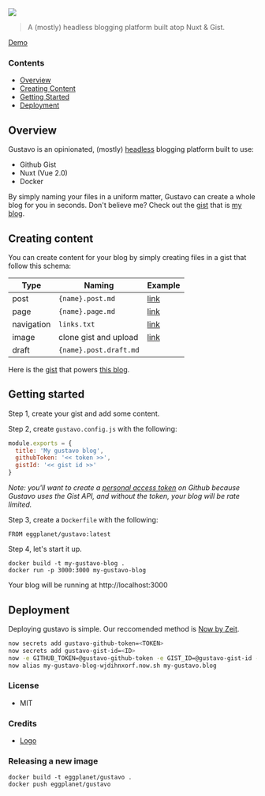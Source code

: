 <img src="https://cloud.githubusercontent.com/assets/659829/24072567/5e342bfc-0ba6-11e7-9c43-35d2cc192078.jpg">

> A (mostly) headless blogging platform built atop Nuxt & Gist.

[Demo](https://www.briangonzalez.org)

### Contents

- [Overview](#overview)
- [Creating Content](#creating-content)
- [Getting Started](#getting-started)
- [Deployment](#deployment)

## Overview

Gustavo is an opinionated, (mostly) [headless](https://headlesscms.org/) blogging platform
built to use:

- Github Gist
- Nuxt (Vue 2.0)
- Docker

By simply naming your files in a uniform matter, Gustavo can create a whole blog
for you in seconds. Don't believe me?
Check out the [gist](https://gist.github.com/briangonzalez/2ece66bfffff31ddc230ca8342e80b3e) that is [my blog](https://briangonzalez.org).

## Creating content

You can create content for your blog by simply creating
files in a gist that follow this schema:

| Type        | Naming                  | Example                                                                                                             |
|-------------|-------------------------| --------------------------------------------------------------------------------------------------------------------|
| post        | `{name}.post.md`        | [link](https://gist.github.com/briangonzalez/2ece66bfffff31ddc230ca8342e80b3e#file-lazy-leadership-post-md)         |
| page        | `{name}.page.md`        | [link](https://gist.github.com/briangonzalez/2ece66bfffff31ddc230ca8342e80b3e#file-about-page-md)                   |
| navigation  | `links.txt`             | [link](https://gist.github.com/briangonzalez/2ece66bfffff31ddc230ca8342e80b3e#file-links-txt)                       |
| image       | clone gist and upload   | [link](https://gist.github.com/briangonzalez/2ece66bfffff31ddc230ca8342e80b3e#file-your-speed-jpg)                  |
| draft       | `{name}.post.draft.md`  |                                                                                                                     |

Here is the [gist](https://gist.github.com/briangonzalez/2ece66bfffff31ddc230ca8342e80b3e)
that powers [this blog](https://www.briangonzalez.org).

## Getting started

Step 1, create your gist and add some content.

Step 2, create `gustavo.config.js` with the following:

```js
module.exports = {
  title: 'My gustavo blog',
  githubToken: '<< token >>',
  gistId: '<< gist id >>'
}
```

_Note: you'll want to create a [personal access token](https://github.com/settings/tokens) on Github because Gustavo uses the Gist API, and without the token, your blog will be rate limited._

Step 3, create a `Dockerfile` with the following:

```docker
FROM eggplanet/gustavo:latest
```

Step 4, let's start it up.

```
docker build -t my-gustavo-blog .
docker run -p 3000:3000 my-gustavo-blog
```

Your blog will be running at http://localhost:3000

## Deployment

Deploying gustavo is simple. Our reccomended method is [Now by Zeit](https://zeit.co/now).

```bash
now secrets add gustavo-github-token=<TOKEN>
now secrets add gustavo-gist-id=<ID>
now -e GITHUB_TOKEN=@gustavo-github-token -e GIST_ID=@gustavo-gist-id --docker
now alias my-gustavo-blog-wjdihnxorf.now.sh my-gustavo.blog
```

### License

- MIT

### Credits

- [Logo](https://thenounproject.com/search/?q=man&i=542085)

### Releasing a new image

```
docker build -t eggplanet/gustavo .
docker push eggplanet/gustavo
```
